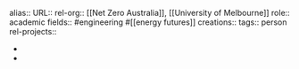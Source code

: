 alias::
URL::
rel-org:: [[Net Zero Australia]], [[University of Melbourne]]
role:: academic
fields:: #engineering #[[energy futures]]
creations:: 
tags:: person
rel-projects::


-
-